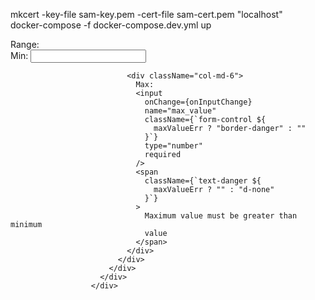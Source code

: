 mkcert -key-file sam-key.pem -cert-file sam-cert.pem "localhost"  
docker-compose -f docker-compose.dev.yml up

   <div className="row">
                        <div className="col-xl-8">
                          <div className="form-group mb-3">
                            <div className="row">
                              <div className="col-12">
                                <label className="form-label fw-bold">
                                  Range:
                                </label>
                              </div>
                              <div className="col-md-6">
                                Min:
                                <input
                                  onChange={onInputChange}
                                  name="min_value"
                                  className="form-control"
                                  type="number"
                                  required
                                />
                              </div>

                              <div className="col-md-6">
                                Max:
                                <input
                                  onChange={onInputChange}
                                  name="max_value"
                                  className={`form-control ${
                                    maxValueErr ? "border-danger" : ""
                                  }`}
                                  type="number"
                                  required
                                />
                                <span
                                  className={`text-danger ${
                                    maxValueErr ? "" : "d-none"
                                  }`}
                                >
                                  Maximum value must be greater than minimum
                                  value
                                </span>
                              </div>
                            </div>
                          </div>
                        </div>
                      </div>

